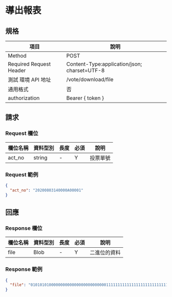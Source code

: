 # 導出報表

## 規格

| 項目                    | 說明                                         |
| ----------------------- | -------------------------------------------- |
| Method                  | POST                                         |
| Required Request Header | Content-Type:application/json; charset=UTF-8 |
| 測試 環境 API 地址      | /vote/download/file                          |
| 通用格式                | 否                                           |
| authorization           | Bearer { token }                             |

## 請求

### Request 欄位

| 欄位名稱 | 資料型別 | 長度 | 必須 | 說明     |
| -------- | -------- | ---- | ---- | -------- |
| act_no   | string   | -    | Y    | 投票單號 |

### Request 範例

```json
{
  "act_no": "20200803140000A00001"
}
```

## 回應

### Response 欄位

| 欄位名稱 | 資料型別 | 長度 | 必須 | 說明         |
| -------- | -------- | ---- | ---- | ------------ |
| file     | Blob     | -    | Y    | 二進位的資料 |

### Response 範例

```json
{
  "file": "01010101000000000000000000000000011111111111111111111111111110101010101000000000000000001111111110101010000000000000000000001010100000000000000000000000000000000000000000000000000001111111111111111111111111111111110101011111111111111111111111111111111111111111111111111111111111111111111111111111111111"
}
```
